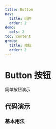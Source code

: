 ```yaml
---
title: Button 
nav:
  title: 组件
  order: 2
demo:
  cols: 2
toc: content
group:
  title: 按钮
  order: 2
---
```


# Button 按钮

简单按钮演示

## 代码演示

### 基本用法

<code src="./demo/basic.tsx"></code>
